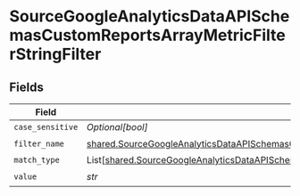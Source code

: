 # SourceGoogleAnalyticsDataAPISchemasCustomReportsArrayMetricFilterStringFilter


## Fields

| Field                                                                                                                                                                                                                                                  | Type                                                                                                                                                                                                                                                   | Required                                                                                                                                                                                                                                               | Description                                                                                                                                                                                                                                            |
| ------------------------------------------------------------------------------------------------------------------------------------------------------------------------------------------------------------------------------------------------------ | ------------------------------------------------------------------------------------------------------------------------------------------------------------------------------------------------------------------------------------------------------ | ------------------------------------------------------------------------------------------------------------------------------------------------------------------------------------------------------------------------------------------------------ | ------------------------------------------------------------------------------------------------------------------------------------------------------------------------------------------------------------------------------------------------------ |
| `case_sensitive`                                                                                                                                                                                                                                       | *Optional[bool]*                                                                                                                                                                                                                                       | :heavy_minus_sign:                                                                                                                                                                                                                                     | N/A                                                                                                                                                                                                                                                    |
| `filter_name`                                                                                                                                                                                                                                          | [shared.SourceGoogleAnalyticsDataAPISchemasCustomReportsArrayMetricFilterMetricsFilter1ExpressionsFilterFilterName](../../models/shared/sourcegoogleanalyticsdataapischemascustomreportsarraymetricfiltermetricsfilter1expressionsfilterfiltername.md) | :heavy_check_mark:                                                                                                                                                                                                                                     | N/A                                                                                                                                                                                                                                                    |
| `match_type`                                                                                                                                                                                                                                           | List[[shared.SourceGoogleAnalyticsDataAPISchemasCustomReportsArrayMetricFilterMetricsFilter1ValidEnums](../../models/shared/sourcegoogleanalyticsdataapischemascustomreportsarraymetricfiltermetricsfilter1validenums.md)]                             | :heavy_minus_sign:                                                                                                                                                                                                                                     | N/A                                                                                                                                                                                                                                                    |
| `value`                                                                                                                                                                                                                                                | *str*                                                                                                                                                                                                                                                  | :heavy_check_mark:                                                                                                                                                                                                                                     | N/A                                                                                                                                                                                                                                                    |